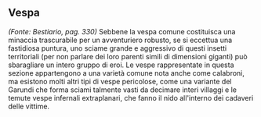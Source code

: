 ## **Vespa**

*(Fonte: Bestiario, pag. 330)* Sebbene la vespa comune costituisca una minaccia trascurabile per un avventuriero robusto, se si eccettua una fastidiosa puntura, uno sciame grande e aggressivo di questi insetti territoriali (per non parlare dei loro parenti simili di dimensioni giganti) può sbaragliare un intero gruppo di eroi. Le vespe rappresentate in questa sezione appartengono a una varietà comune nota anche come calabroni, ma esistono molti altri tipi di vespe pericolose, come una variante del Garundi che forma sciami talmente vasti da decimare interi villaggi e le temute vespe infernali extraplanari, che fanno il nido all'interno dei cadaveri delle vittime.
